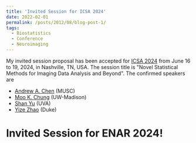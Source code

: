 ```yaml
---
title: 'Invited Session for ICSA 2024'
date: 2022-02-01
permalink: /posts/2012/08/blog-post-1/
tags:
  - Biostatistics
  - Conference
  - Neuroimaging
---
```


My invited session proposal has been accepted for [ICSA 2024](https://symposium2024.icsa.org/) from June 16 to 19, 2024, in Nashville, TN, USA. 
The session title is "Novel Statistical Methods for Imaging Data Analysis and Beyond". The confirmed speakers are
- [Andrew A. Chen](https://andrewanchen.github.io/) (MUSC)
- [Moo K. Chung](https://pages.stat.wisc.edu/~mchung/) (UW-Madison)
- [Shan Yu](https://statistics.as.virginia.edu/faculty-staff/profile/sy5jx) (UVA)
- [Yize Zhao](https://ysph.yale.edu/profile/yize-zhao/) (Duke)


Invited Session for ENAR 2024!
=====
